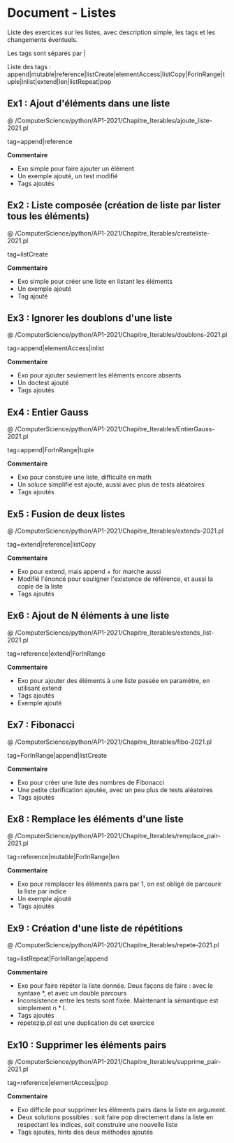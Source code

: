 # Document - Listes

Liste des exercices sur les listes, avec description simple, les tags et les changements éventuels.

Les tags sont séparés par |

Liste des tags : append|mutable|reference|listCreate|elementAccess|listCopy|ForInRange|tuple|inlist|extend|len|listRepeat|pop

## Ex1 : Ajout d'éléments dans une liste

@ /ComputerScience/python/AP1-2021/Chapitre_Iterables/ajoute_liste-2021.pl

tag=append|reference

**Commentaire**

- Exo simple pour faire ajouter un élément
- Un exemple ajouté, un test modifié
- Tags ajoutés

## Ex2 : Liste composée (création de liste par lister tous les éléments)

@ /ComputerScience/python/AP1-2021/Chapitre_Iterables/createliste-2021.pl

tag=listCreate

**Commentaire**

- Exo simple pour créer une liste en listant les éléments
- Un exemple ajouté
- Tag ajouté

## Ex3 : Ignorer les doublons d'une liste

@ /ComputerScience/python/AP1-2021/Chapitre_Iterables/doublons-2021.pl

tag=append|elementAccess|inlist

**Commentaire**

- Exo pour ajouter seulement les éléments encore absents
- Un doctest ajouté
- Tags ajoutés

## Ex4 : Entier Gauss

@ /ComputerScience/python/AP1-2021/Chapitre_Iterables/EntierGauss-2021.pl

tag=append|ForInRange|tuple

**Commentaire**

- Exo pour constuire une liste, difficulté en math
- Un soluce simplifié est ajouté, aussi avec plus de tests aléatoires
- Tags ajoutés

## Ex5 : Fusion de deux listes

@ /ComputerScience/python/AP1-2021/Chapitre_Iterables/extends-2021.pl

tag=extend|reference|listCopy

**Commentaire**

- Exo pour extend, mais append + for marche aussi
- Modifié l'énoncé pour souligner l'existence de référence, et aussi la copie de la liste
- Tags ajoutés

## Ex6 : Ajout de N éléments à une liste

@ /ComputerScience/python/AP1-2021/Chapitre_Iterables/extends_list-2021.pl

tag=reference|extend|ForInRange

**Commentaire**

- Exo pour ajouter des éléments à une liste passée en paramètre, en utilisant extend
- Tags ajoutés
- Exemple ajouté

## Ex7 : Fibonacci

@ /ComputerScience/python/AP1-2021/Chapitre_Iterables/fibo-2021.pl

tag=ForInRange|append|listCreate

**Commentaire**

- Exo pour créer une liste des nombres de Fibonacci
- Une petite clarification ajoutée, avec un peu plus de tests aléatoires
- Tags ajoutés

## Ex8 : Remplace les éléments d'une liste

@ /ComputerScience/python/AP1-2021/Chapitre_Iterables/remplace_pair-2021.pl

tag=reference|mutable|ForInRange|len

**Commentaire**

- Exo pour remplacer les éléments pairs par 1, on est obligé de parcourir la liste par indice
- Un exemple ajouté
- Tags ajoutés

## Ex9 : Création d'une liste de répétitions

@ /ComputerScience/python/AP1-2021/Chapitre_Iterables/repete-2021.pl

tag=listRepeat|ForInRange|append

**Commentaire**

- Exo pour faire répéter la liste donnée. Deux façons de faire : avec le syntaxe *, et avec un double parcours
- Inconsistence entre les tests sont fixée. Maintenant la sémantique est simplement n * l.
- Tags ajoutés
- repetezip.pl est une duplication de cet exercice

## Ex10 : Supprimer les éléments pairs

@ /ComputerScience/python/AP1-2021/Chapitre_Iterables/supprime_pair-2021.pl

tag=reference|elementAccess|pop

**Commentaire**

- Exo difficile pour supprimer les éléments pairs dans la liste en argument.
- Deux solutions possibles : soit faire pop directement dans la liste en respectant les indices, soit construire une nouvelle liste
- Tags ajoutés, hints des deux méthodes ajoutés
